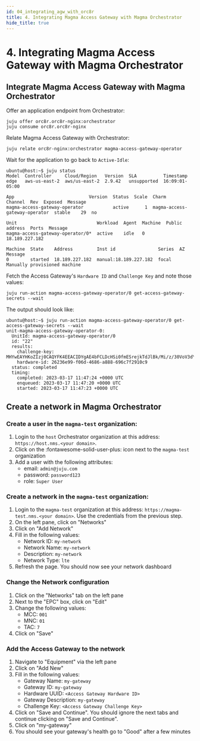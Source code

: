 ```yaml
---
id: 04_integrating_agw_with_orc8r
title: 4. Integrating Magma Access Gateway with Magma Orchestrator
hide_title: true
---
```


# 4. Integrating Magma Access Gateway with Magma Orchestrator

## Integrate Magma Access Gateway with Magma Orchestrator

Offer an application endpoint from Orchestrator:

```console
juju offer orc8r.orc8r-nginx:orchestrator
juju consume orc8r.orc8r-nginx
```

Relate Magma Access Gateway with Orchestrator:

```console
juju relate orc8r-nginx:orchestrator magma-access-gateway-operator
```

Wait for the application to go back to `Active-Idle`:

```console
ubuntu@host:~$ juju status
Model  Controller     Cloud/Region   Version  SLA          Timestamp
edge   aws-us-east-2  aws/us-east-2  2.9.42   unsupported  16:09:01-05:00

App                            Version  Status  Scale  Charm                          Channel  Rev  Exposed  Message
magma-access-gateway-operator           active      1  magma-access-gateway-operator  stable    29  no

Unit                              Workload  Agent  Machine  Public address  Ports  Message
magma-access-gateway-operator/0*  active    idle   0        18.189.227.182

Machine  State    Address         Inst id                Series  AZ  Message
0        started  18.189.227.182  manual:18.189.227.182  focal       Manually provisioned machine
```

Fetch the Access Gateway's `Hardware ID` and `Challenge Key` and note those values:

```console
juju run-action magma-access-gateway-operator/0 get-access-gateway-secrets --wait
```

The output should look like:

```console
ubuntu@host:~$ juju run-action magma-access-gateway-operator/0 get-access-gateway-secrets --wait
unit-magma-access-gateway-operator-0:
  UnitId: magma-access-gateway-operator/0
  id: "22"
  results:
    challenge-key: MHYwEAYHKoZIzj0CAQYFK4EEACIDYgAE4bFCLDcHSi0fmESrejkTdJlBk/Mi/z/30VoV3dYTwWmOo1+xBjUjnMMBpWWlUbmdyOaSk32xg4/Pa9gq6gBj37INrB2zbgBfi5kdHbyFzbuIjak919/m5739tIb3NCYR
    hardware-id: 26236e99-f06d-4686-a888-696c7f2910c9
  status: completed
  timing:
    completed: 2023-03-17 11:47:24 +0000 UTC
    enqueued: 2023-03-17 11:47:20 +0000 UTC
    started: 2023-03-17 11:47:23 +0000 UTC
```

## Create a network in Magma Orchestrator

### Create a user in the `magma-test` organization:

1. Login to the `host` Orchestrator organization at this address: `https://host.nms.<your domain>`.
2. Click on the :fontawesome-solid-user-plus: icon next to the `magma-test` organization
3. Add a user with the following attributes:
    * email: `admin@juju.com`
    * password: `password123`
    * role: `Super User`

### Create a network in the `magma-test` organization:

1. Login to the `magma-test` organization at this address: `https://magma-test.nms.<your domain>`.
Use the credentials from the previous step.
2. On the left pane, click on "Networks"
3. Click on "Add Network"
4. Fill in the following values:
    * Network ID: `my-network`
    * Network Name: `my-network`
    * Description: `my-network`
    * Network Type: `lte`
5. Refresh the page. You should now see your network dashboard

### Change the Network configuration

1. Click on the "Networks" tab on the left pane
2. Next to the "EPC" box, click on "Edit"
3. Change the following values:
    * MCC: `001`
    * MNC: `01`
    * TAC: `7`
4. Click on "Save"

### Add the Access Gateway to the network

1. Navigate to "Equipment" via the left pane
2. Click on "Add New"
3. Fill in the following values:
    * Gateway Name: `my-gateway`
    * Gateway ID: `my-gateway`
    * Hardware UUID: `<Access Gateway Hardware ID>`
    * Gateway Description: `my-gateway`
    * Challenge Key: `<Access Gateway Challenge Key>`
4. Click on "Save and Continue". You should ignore the next tabs and continue clicking on "Save and Continue".
5. Click on "my-gateway"
6. You should see your gateway's health go to "Good" after a few minutes
